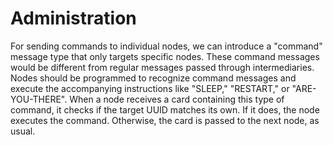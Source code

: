 # Administration

For sending commands to individual nodes, we can introduce a "command" message type that only targets specific nodes. These command messages would be different from regular messages passed through intermediaries. Nodes should be programmed to recognize command messages and execute the accompanying instructions like "SLEEP," "RESTART," or "ARE-YOU-THERE". When a node receives a card containing this type of command, it checks if the target UUID matches its own. If it does, the node executes the command. Otherwise, the card is passed to the next node, as usual.
